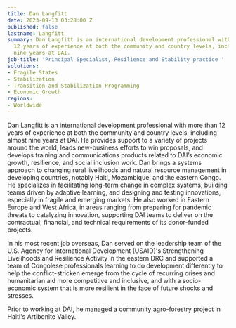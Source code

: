 ```yaml
---
title: Dan Langfitt
date: 2023-09-13 03:28:00 Z
published: false
lastname: Langfitt
summary: Dan Langfitt is an international development professional with more than
  12 years of experience at both the community and country levels, including almost
  nine years at DAI.
job-title: 'Principal Specialist, Resilience and Stability practice '
solutions:
- Fragile States
- Stabilization
- Transition and Stabilization Programming
- Economic Growth
regions:
- Worldwide
---
```


Dan Langfitt is an international development professional with more than 12 years of experience at both the community and country levels, including almost nine years at DAI. He provides support to a variety of projects around the world, leads new-business efforts to win proposals, and develops training and communications products related to DAI’s economic growth, resilience, and social inclusion work. Dan brings a systems approach to changing rural livelihoods and natural resource management in developing countries, notably Haiti, Mozambique, and the eastern Congo. He specializes in facilitating long-term change in complex systems, building teams driven by adaptive learning, and designing and testing innovations, especially in fragile and emerging markets. He also worked in Eastern Europe and West Africa, in areas ranging from preparing for pandemic threats to catalyzing innovation, supporting DAI teams to deliver on the contractual, financial, and technical requirements of its donor-funded projects. 

In his most recent job overseas, Dan served on the leadership team of the U.S. Agency for International Development (USAID)'s Strengthening Livelihoods and Resilience Activity in the eastern DRC and supported a team of Congolese professionals learning to do development differently to help the conflict-stricken emerge from the cycle of recurring crises and humanitarian aid more competitive and inclusive, and with a socio-economic system that is more resilient in the face of future shocks and stresses. 

Prior to working at DAI, he managed a community agro-forestry project in Haiti's Artibonite Valley. 